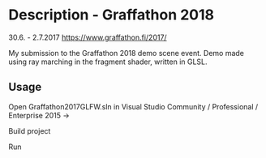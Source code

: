 # Description - Graffathon 2018 
30.6. - 2.7.2017 https://www.graffathon.fi/2017/

My submission to the Graffathon 2018 demo scene event. Demo made using ray marching in the fragment shader, written in GLSL.

## Usage
Open Graffathon2017GLFW.sln in Visual Studio Community / Professional / Enterprise 2015 ->

Build project

Run 

